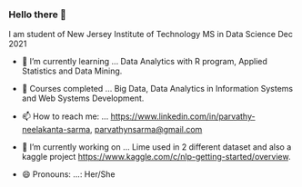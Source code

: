 ### Hello there 👋

I am student of New Jersey Institute of Technology
MS in Data Science               Dec 2021

- 🌱 I’m currently learning ... Data Analytics with R program, Applied Statistics and Data Mining.

- 🌱  Courses completed     ... Big Data, Data Analytics in Information Systems and Web Systems Development.


- 📫 How to reach me: ...        https://www.linkedin.com/in/parvathy-neelakanta-sarma, 
                                  parvathynsarma@gmail.com

- 🔭 I’m currently working on ... Lime used in 2 different dataset and also a kaggle project https://www.kaggle.com/c/nlp-getting-started/overview.

- 😄 Pronouns: ...: Her/She


